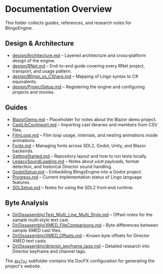 # Documentation Overview

This folder collects guides, references, and research notes for BlingoEngine.

## Design & Architecture
- [design/Architecture.md](design/Architecture.md) – Layered architecture and cross‑platform design of the engine.
- [design/RNet.md](design/RNet.md) – End-to-end guide covering every RNet project, transport, and usage pattern.
- [design/Blingo_vs_CSharp.md](design/Blingo_vs_CSharp.md) – Mapping of Lingo syntax to C# equivalents.
- [design/ProjectSetup.md](design/ProjectSetup.md) – Registering the engine and configuring projects and movies.

## Guides
- [BlazorDemo.md](BlazorDemo.md) – Placeholder for notes about the Blazor demo project.
- [CastLibCsvImport.md](CastLibCsvImport.md) – Importing cast libraries and members from CSV files.
- [FilmLoop.md](FilmLoop.md) – Film loop usage, internals, and nesting animations inside animations.
- [Fonts.md](Fonts.md) – Managing fonts across SDL2, Godot, Unity, and Blazor backends.
- [GettingStarted.md](GettingStarted.md) – Repository layout and how to run tests locally.
- [LegacySoundLoading.md](LegacySoundLoading.md) – Notes about `ediM` payloads, format detection, and historical Director sound handling.
- [GodotSetup.md](GodotSetup.md) – Embedding BlingoEngine into a Godot project.
- [Progress.md](Progress.md) – Current implementation status of Lingo language features.
- [SDLSetup.md](SDLSetup.md) – Notes for using the SDL2 front‑end runtime.

## Byte Analysis
- [DirDissasembly/Text_Multi_Line_Multi_Style.md](DirDissasembly/Text_Multi_Line_Multi_Style.md) – Offset notes for the sample multi‑style text cast.
- [DirDissasembly/XMED_FileComparisons.md](DirDissasembly/XMED_FileComparisons.md) – Byte differences between sample XMED cast files.
- [DirDissasembly/XMED_Offsets.md](DirDissasembly/XMED_Offsets.md) – Known byte offsets for Director XMED text casts.
- [DirDissasembly/director_keyframe_tags.md](DirDissasembly/director_keyframe_tags.md) – Detailed research into Director keyframe and channel tags.

The [`docfx/`](docfx) subfolder contains the DocFX configuration for generating the project's website.

